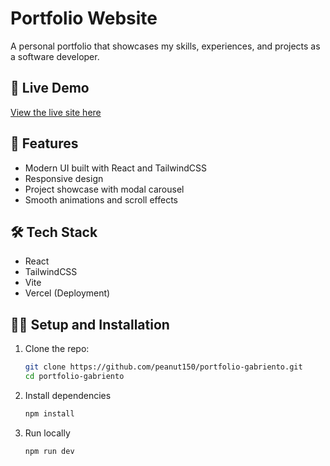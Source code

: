 # Portfolio Website

A personal portfolio that showcases my skills, experiences, and projects as a software developer.

## 🔗 Live Demo

[View the live site here](https://portfolio-gabriento-lm3rh9nj0-peanut150s-projects.vercel.app/)

## 🚀 Features

- Modern UI built with React and TailwindCSS
- Responsive design
- Project showcase with modal carousel
- Smooth animations and scroll effects

## 🛠️ Tech Stack

- React
- TailwindCSS
- Vite
- Vercel (Deployment)

## 👩‍💻 Setup and Installation

1. Clone the repo:
   ```bash
   git clone https://github.com/peanut150/portfolio-gabriento.git
   cd portfolio-gabriento
   ```
3. Install dependencies
   ```bash
   npm install
   ```
5. Run locally
   ```bash
   npm run dev
   ```
